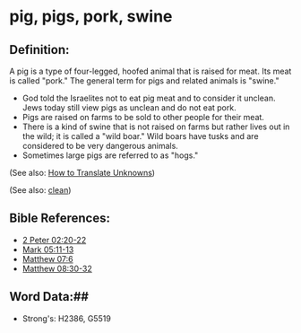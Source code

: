# pig, pigs, pork, swine #

## Definition: ##

A pig is a type of four-legged, hoofed animal that is raised for meat. Its meat is called "pork." The general term for pigs and related animals is "swine."

 * God told the Israelites not to eat pig meat and to consider it unclean. Jews today still view pigs as unclean and do not eat pork.
 * Pigs are raised on farms to be sold to other people for their meat.
 * There is a kind of swine that is not raised on farms but rather lives out in the wild; it is called a "wild boar." Wild boars have tusks and are considered to be very dangerous animals.
 * Sometimes large pigs are referred to as "hogs."

(See also: [How to Translate Unknowns](rc://en/ta/man/translate/translate-unknown))

(See also: [clean](../kt/clean.md))

## Bible References: ##

* [2 Peter 02:20-22](rc://en/tn/help/2pe/02/20)
* [Mark 05:11-13](rc://en/tn/help/mrk/05/11)
* [Matthew 07:6](rc://en/tn/help/mat/07/06)
* [Matthew 08:30-32](rc://en/tn/help/mat/08/30)

## Word Data:##

* Strong's: H2386, G5519
